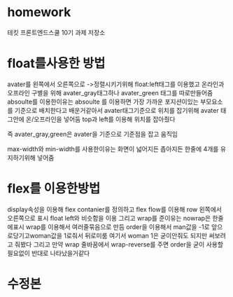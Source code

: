 # homework
테킷 프론트엔드스쿨 10기 과제 저장소

float를사용한 방법
========================
avater를 왼쪽에서 오른쪽으로 ->정렬시키기위해 float:left태그를 이용했고 온라인과 오프라인 구별을 위해 avater_gray태그하나 avater_green 태그를 따로만들어줌 absoulte를 이용한이유는 absoulte 를 이용하면 가장 가까운 포지션이있는 부모요소를 기준으로 배치한다고 배운거같아서 avater태그기준으로 위치를 잡기위해 avater 태그안에 온/오프라인을 넣어둠 top과 left를 이용해 위치를 잡아줬다  

즉 avater_gray,green은 avater을 기준으로 기준점을 잡고 움직임

max-width와 min-width를 사용한이유는 화면이 넓어지든 좁아지든 한줄에 4개를 유지하기위해 넣어줌

flex를 이용한방법
=========================
display속성을 이용해 flex contanier를 정의하고  flex flow를 이용해 row 왼쪽에서 오른쪽으로 표시 float left와 비슷함을 이용 그리고 wrap를 준이유는 nowrap은 한줄에표시 wrap를 이용해서 여러줄묶음으로 만듬 
order을 이용해서 man값을 -1로 앞으로당기고woman값을 1로줘서 뒤로미룸 여기서 woman 1은 굳이안줘도 되지만 써보려고 줘봤다 그리고 만약 wrap 줄바꿈에서 wrap-reverse를 주면 order을 굳이 사용할필요없이 반대로 나타났을거같다



수정본
==============================================
